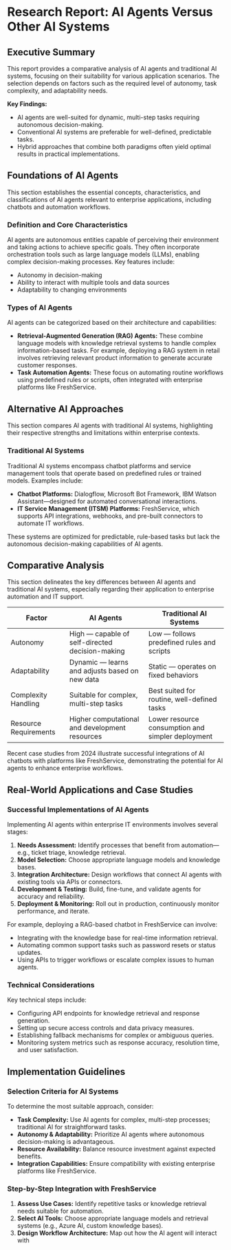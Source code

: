 # Research Report: AI Agents Versus Other AI Systems

## Executive Summary

This report provides a comparative analysis of AI agents and traditional AI systems, focusing on their suitability for various application scenarios. The selection depends on factors such as the required level of autonomy, task complexity, and adaptability needs.

**Key Findings:**
- AI agents are well-suited for dynamic, multi-step tasks requiring autonomous decision-making.
- Conventional AI systems are preferable for well-defined, predictable tasks.
- Hybrid approaches that combine both paradigms often yield optimal results in practical implementations.

## Foundations of AI Agents

This section establishes the essential concepts, characteristics, and classifications of AI agents relevant to enterprise applications, including chatbots and automation workflows.

### Definition and Core Characteristics

AI agents are autonomous entities capable of perceiving their environment and taking actions to achieve specific goals. They often incorporate orchestration tools such as large language models (LLMs), enabling complex decision-making processes. Key features include:
- Autonomy in decision-making
- Ability to interact with multiple tools and data sources
- Adaptability to changing environments

### Types of AI Agents

AI agents can be categorized based on their architecture and capabilities:
- **Retrieval-Augmented Generation (RAG) Agents:** These combine language models with knowledge retrieval systems to handle complex information-based tasks. For example, deploying a RAG system in retail involves retrieving relevant product information to generate accurate customer responses.
- **Task Automation Agents:** These focus on automating routine workflows using predefined rules or scripts, often integrated with enterprise platforms like FreshService.

## Alternative AI Approaches

This section compares AI agents with traditional AI systems, highlighting their respective strengths and limitations within enterprise contexts.

### Traditional AI Systems

Traditional AI systems encompass chatbot platforms and service management tools that operate based on predefined rules or trained models. Examples include:
- **Chatbot Platforms:** Dialogflow, Microsoft Bot Framework, IBM Watson Assistant—designed for automated conversational interactions.
- **IT Service Management (ITSM) Platforms:** FreshService, which supports API integrations, webhooks, and pre-built connectors to automate IT workflows.

These systems are optimized for predictable, rule-based tasks but lack the autonomous decision-making capabilities of AI agents.

## Comparative Analysis

This section delineates the key differences between AI agents and traditional AI systems, especially regarding their application to enterprise automation and IT support.

| Factor | AI Agents | Traditional AI Systems |
|---------|--------------|------------------------|
| Autonomy | High — capable of self-directed decision-making | Low — follows predefined rules and scripts |
| Adaptability | Dynamic — learns and adjusts based on new data | Static — operates on fixed behaviors |
| Complexity Handling | Suitable for complex, multi-step tasks | Best suited for routine, well-defined tasks |
| Resource Requirements | Higher computational and development resources | Lower resource consumption and simpler deployment |

Recent case studies from 2024 illustrate successful integrations of AI chatbots with platforms like FreshService, demonstrating the potential for AI agents to enhance enterprise workflows.

## Real-World Applications and Case Studies

### Successful Implementations of AI Agents

Implementing AI agents within enterprise IT environments involves several stages:
1. **Needs Assessment:** Identify processes that benefit from automation—e.g., ticket triage, knowledge retrieval.
2. **Model Selection:** Choose appropriate language models and knowledge bases.
3. **Integration Architecture:** Design workflows that connect AI agents with existing tools via APIs or connectors.
4. **Development & Testing:** Build, fine-tune, and validate agents for accuracy and reliability.
5. **Deployment & Monitoring:** Roll out in production, continuously monitor performance, and iterate.

For example, deploying a RAG-based chatbot in FreshService can involve:
- Integrating with the knowledge base for real-time information retrieval.
- Automating common support tasks such as password resets or status updates.
- Using APIs to trigger workflows or escalate complex issues to human agents.

### Technical Considerations

Key technical steps include:
- Configuring API endpoints for knowledge retrieval and response generation.
- Setting up secure access controls and data privacy measures.
- Establishing fallback mechanisms for complex or ambiguous queries.
- Monitoring system metrics such as response accuracy, resolution time, and user satisfaction.

## Implementation Guidelines

### Selection Criteria for AI Systems

To determine the most suitable approach, consider:
- **Task Complexity:** Use AI agents for complex, multi-step processes; traditional AI for straightforward tasks.
- **Autonomy & Adaptability:** Prioritize AI agents where autonomous decision-making is advantageous.
- **Resource Availability:** Balance resource investment against expected benefits.
- **Integration Capabilities:** Ensure compatibility with existing enterprise platforms like FreshService.

### Step-by-Step Integration with FreshService

1. **Assess Use Cases:** Identify repetitive tasks or knowledge retrieval needs suitable for automation.
2. **Select AI Tools:** Choose appropriate language models and retrieval systems (e.g., Azure AI, custom knowledge bases).
3. **Design Workflow Architecture:** Map out how the AI agent will interact with